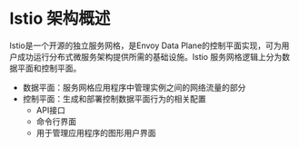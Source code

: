 # Istio 架构概述

Istio是一个开源的独立服务网格，是Envoy Data Plane的控制平面实现，可为用户成功运行分布式微服务架构提供所需的基础设施。Istio 服务网格逻辑上分为数据平面和控制平面。

- 数据平面：服务网格应用程序中管理实例之间的网络流量的部分
- 控制平面：生成和部署控制数据平面行为的相关配置
  - API接口
  - 命令行界面
  - 用于管理应用程序的图形用户界面
